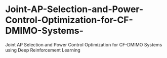 # Joint-AP-Selection-and-Power-Control-Optimization-for-CF-DMIMO-Systems-
Joint AP Selection and Power Control Optimization for CF-DMIMO Systems using Deep Reinforcement Learning
